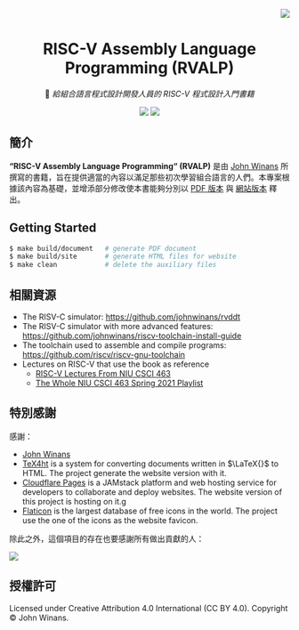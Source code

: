 <!-- Badges -->
<div align="right">

  [![](https://img.shields.io/github/license/hsins/rvalp.svg?label=License&style=flat-square)](./LICENSE)

</div>

<!-- Logo, Title and Description -->
<div align="center">

# RISC-V Assembly Language Programming (RVALP)

📖 _給組合語言程式設計開發人員的 RISC-V 程式設計入門書籍_

[![](https://img.shields.io/badge/線上閱讀-669bbc.svg?logo=cloudflare&logoColor=white&labelColor=e7873b&style=for-the-badge)](https://rvalp.pages.dev/)
[![](https://img.shields.io/badge/文件下載-fdf0d5.svg?logo=github&logoColor=white&labelColor=555555&style=for-the-badge)](#)

</div>

## 簡介

**“RISC-V Assembly Language Programming“ (RVALP)** 是由 [John Winans](https://github.com/johnwinans) 所撰寫的書籍，旨在提供適當的內容以滿足那些初次學習組合語言的人們。本專案根據該內容為基礎，並增添部分修改使本書能夠分別以 [PDF 版本](#) 與 [網站版本](https://rvalp.pages.dev/) 釋出。

## Getting Started

``` bash
$ make build/document   # generate PDF document
$ make build/site       # generate HTML files for website
$ make clean            # delete the auxiliary files
```

## 相關資源

- The RISV-C simulator: https://github.com/johnwinans/rvddt
- The RISV-C simulator with more advanced features: https://github.com/johnwinans/riscv-toolchain-install-guide
- The toolchain used to assemble and compile programs: https://github.com/riscv/riscv-gnu-toolchain
- Lectures on RISC-V that use the book as reference
  - [RISC-V Lectures From NIU CSCI 463](https://www.youtube.com/playlist?list=PL3by7evD3F53Dz2RiB47Ztp9l_piGVuus)
  - [The Whole NIU CSCI 463 Spring 2021 Playlist](https://www.youtube.com/playlist?list=PL3by7evD3F50NMukhaMqNdOt4pUHXT2Vo)

## 特別感謝

感謝：

- [John Winans](https://github.com/johnwinans)
- [TeX4ht](https://tug.org/tex4ht/) is a system for converting documents written in $\LaTeX{}$ to HTML. The project generate the website version with it.
- [Cloudflare Pages](https://pages.cloudflare.com/) is a JAMstack platform and web hosting service for developers to collaborate and deploy websites. The website version of this project is hosting on it.g
- [Flaticon](https://www.flaticon.com/) is the largest database of free icons in the world. The project use the one of the icons as the website favicon.

除此之外，這個項目的存在也要感謝所有做出貢獻的人：

<a href="https://github.com/hsins/rvalp/graphs/contributors">
  <img src="https://contrib.rocks/image?repo=hsins/rvalp" />
</a>

## 授權許可

Licensed under Creative Attribution 4.0 International (CC BY 4.0). Copyright © John Winans.